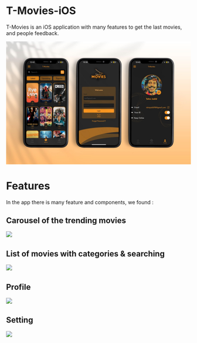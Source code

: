 # T-Movies-iOS

T-Movies is an iOS application with many features to get the last movies, and people feedback.

<img src="https://github.com/tahajadid/T-Movies-iOS/blob/main/Demo/mock_tmovies_2.jpg"/>

# Features

In the app there is many feature and components, we found :

## Carousel of the trending movies
![](https://github.com/tahajadid/T-Movies-iOS/blob/main/Demo/home_carousel.gif)

## List of movies with categories & searching
![](https://github.com/tahajadid/T-Movies-iOS/blob/main/Demo/searchview.gif)

## Profile
![](https://github.com/tahajadid/T-Movies-iOS/blob/main/Demo/profile.gif)

## Setting
![](https://github.com/tahajadid/T-Movies-iOS/blob/main/Demo/profile.gif)
